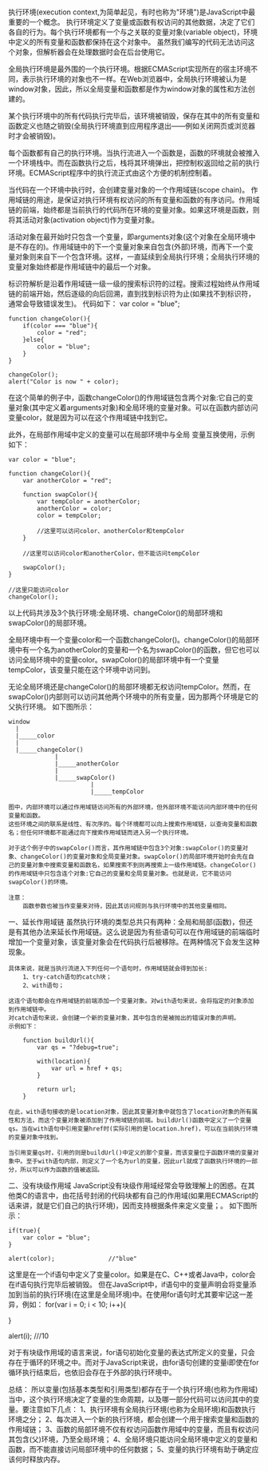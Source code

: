 ##
执行环境(execution context,为简单起见，有时也称为"环境")是JavaScript中最重要的一个概念。
执行环境定义了变量或函数有权访问的其他数据，决定了它们各自的行为。每个执行环境都有一个与之关联的变量对象(variable object)，环境中定义的所有变量和函数都保持在这个对象中。
虽然我们编写的代码无法访问这个对象，但解析器会在处理数据时会在后台使用它。

全局执行环境是最外围的一个执行环境。根据ECMAScript实现所在的宿主环境不同，表示执行环境的对象也不一样。在Web浏览器中，全局执行环境被认为是window对象，因此，所以全局变量和函数都是作为window对象的属性和方法创建的。

某个执行环境中的所有代码执行完毕后，该环境被销毁，保存在其中的所有变量和函数定义也随之销毁(全局执行环境直到应用程序退出——例如关闭网页或浏览器时才会被销毁)。

每个函数都有自己的执行环境。当执行流进入一个函数是，函数的环境就会被推入一个环境栈中。而在函数执行之后，栈将其环境弹出，把控制权返回给之前的执行环境。ECMAScript程序中的执行流正式由这个方便的机制控制着。

当代码在一个环境中执行时，会创建变量对象的一个作用域链(scope chain)。
作用域链的用途，是保证对执行环境有权访问的所有变量和函数的有序访问。作用域链的前端，始终都是当前执行的代码所在环境的变量对象。如果这环境是函数，则将其活动对象(activation object)作为变量对象。

活动对象在最开始时只包含一个变量，即arguments对象(这个对象在全局环境中是不存在的)。作用域链中的下一个变量对象来自包含(外部)环境，而再下一个变量对象则来自下一个包含环境。这样，一直延续到全局执行环境；全局执行环境的变量对象始终都是作用域链中的最后一个对象。

标识符解析是沿着作用域链一级一级的搜索标识符的过程。搜索过程始终从作用域链的前端开始，然后逐级的向后回溯，直到找到标识符为止(如果找不到标识符，通常会导致错误发生)。
代码如下：
    var color = "blue";

    function changeColor(){
        if(color === "blue"){
            color = "red";
        }else{
            color = "blue";
        }
    }

    changeColor();
    alert("Color is now " + color);

在这个简单的例子中，函数changeColor()的作用域链包含两个对象:它自己的变量对象(其中定义着arguments对象)和全局环境的变量对象。可以在函数内部访问变量color，就是因为可以在这个作用域链中找到它。

此外，在局部作用域中定义的变量可以在局部环境中与全局 变量互换使用，示例如下：

    var color = "blue";

    function changeColor(){
        var anotherColor = "red";

        function swapColor(){
            var tempColor = anotherColor;
            anotherColor = color;
            color = tempColor;

            //这里可以访问color、anotherColor和tempColor
        }

        //这里可以访问color和anotherColor，但不能访问tempColor

        swapColor();
    }

    //这里只能访问color
    changeColor();

以上代码共涉及3个执行环境:全局环境、changeColor()的局部环境和swapColor()的局部环境。

全局环境中有一个变量color和一个函数changeColor()。changeColor()的局部环境中有一个名为anotherColor的变量和一个名为swapColor()的函数，但它也可以访问全局环境中的变量color。swapColor()的局部环境中有一个变量tempColor，该变量只能在这个环境中访问到。

无论全局环境还是changeColor()的局部环境都无权访问tempColor。然而，在swapColor()内部则可以访问其他两个环境中的所有变量，因为那两个环境是它的父执行环境。
如下图所示：

    window
      |
      |_____color
      |
      |_____changeColor()
                 |
                 |_____anotherColor
                 |
                 |_____swapColor()
                           |
                           |_____tempColor

    图中，内部环境可以通过作用域链访问所有的外部环境，但外部环境不能访问内部环境中的任何变量和函数。
    这些环境之间的联系是线性、有次序的。每个环境都可以向上搜索作用域链，以查询变量和函数名；但任何环境都不能通过向下搜索作用域链而进入另一个执行环境。

    对于这个例子中的swapColor()而言，其作用域链中包含3个对象:swapColor()的变量对象、changeColor()的变量对象和全局变量对象。swapColor()的局部环境开始时会先在自己的变量对象中搜索变量和函数名，如果搜索不到则再搜索上一级作用域链。changeColor()的作用域链中只包含连个对象:它自己的变量和全局变量对象。也就是说，它不能访问swapColor()的环境。

    注意：
        函数参数也被当作变量来对待，因此其访问规则与执行环境中的其他变量相同。

一、延长作用域链
    虽然执行环境的类型总共只有两种：全局和局部(函数)，但还是有其他办法来延长作用域链。这么说是因为有些语句可以在作用域链的前端临时增加一个变量对象，该变量对象会在代码执行后被移除。在两种情况下会发生这种现象。

    具体来说，就是当执行流进入下列任何一个语句时，作用域链就会得到加长:
        1、try-catch语句的catch块；
        2、with语句；

    这连个语句都会在作用域链的前端添加一个变量对象。对with语句来说，会将指定的对象添加到作用域链中。
    对catch语句来说，会创建一个新的变量对象，其中包含的是被抛出的错误对象的声明。
    示例如下：

        function buildUrl(){
            var qs = "?debug=true";

            with(location){
                var url = href + qs;
            }

            return url;
        }

    在此，with语句接收的是location对象，因此其变量对象中就包含了location对象的所有属性和方法，而这个变量对象被添加到了作用域链的前端。buildUrl()函数中定义了一个变量qs。当在with语句中引用变量href时(实际引用的是location.href)，可以在当前执行环境的变量对象中找到。

    当引用变量qs时，引用的则是buildUrl()中定义的那个变量，而该变量位于函数环境的变量对象中。至于with语句内部，则定义了一个名为url的变量，因此url就成了函数执行环境的一部分，所以可以作为函数的值被返回。

二、没有块级作用域
    JavaScript没有块级作用域经常会导致理解上的困惑。在其他类C的语言中，由花括号封闭的代码块都有自己的作用域(如果用ECMAScript的话来讲，就是它们自己的执行环境)，因而支持根据条件来定义变量；。
    如下图所示：

    if(true){
        var color = "blue";
    }

    alert(color);               //"blue"

这里是在一个if语句中定义了变量color。如果是在C、C++或者Java中，color会在if语句执行完毕后被销毁。
但在JavaScript中，if语句中的变量声明会将变量添加到当前的执行环境(在这里是全局环境)中。在使用for语句时尤其要牢记这一差异，例如：
for(var i = 0; i < 10; i++){
    
}

alert(i);                   ///10

对于有块级作用域的语言来说，for语句初始化变量的表达式所定义的变量，只会存在于循环的环境之中。而对于JavaScript来说，由for语句创建的变量i即使在for循环执行结束后，也依旧会存在于外部的执行环境中。

总结：
    所以变量(包括基本类型和引用类型)都存在于一个执行环境(也称为作用域)当中，这个执行环境决定了变量的生命周期，以及哪一部分代码可以访问其中的变量。要注意如下几点：
    1、执行环境有全局执行环境(也称为全局环境)和函数执行环境之分；
    2、每次进入一个新的执行环境，都会创建一个用于搜索变量和函数的作用域链；
    3、函数的局部环境不仅有权访问函数作用域中的变量，而且有权访问其包含(父)环境，乃至全局环境；
    4、全局环境只能访问全局环境中定义的变量和函数，而不能直接访问局部环境中的任何数据；
    5、变量的执行环境有助于确定应该何时释放内存。
